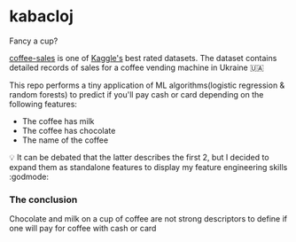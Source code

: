 # kabacloj

Fancy a cup?

[coffee-sales](https://www.kaggle.com/datasets/ihelon/coffee-sales) is one of [Kaggle's](https://www.kaggle.com/) best
rated datasets. The dataset contains detailed records of sales for a coffee vending machine in Ukraine :ukraine: 

This repo performs a tiny application of ML algorithms(logistic regression & random forests) to predict if you'll pay cash or card depending on the following features:

- The coffee has milk
- The coffee has chocolate
- The name of the coffee

💡 It can be debated that the latter describes the first 2, but I decided to expand them as standalone features to display my feature engineering skills :godmode:

### The conclusion

Chocolate and milk on a cup of coffee are not strong descriptors to define if one will pay for coffee with cash or card
